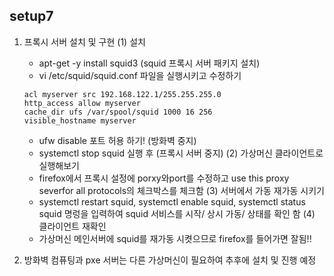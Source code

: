 ## setup7

1. 프록시 서버 설치 및 구현
  (1) 설치
    - apt-get -y install squid3 (squid 프록시 서버 패키지 설치)
    - vi /etc/squid/squid.conf 파일을 실행시키고 수정하기
    ```
    acl myserver src 192.168.122.1/255.255.255.0
    http_access allow myserver
    cache_dir ufs /var/spool/squid 1000 16 256
    visible_hostname myserver
    ```
    - ufw disable 포트 허용 하기! (방화벽 중지)
    - systemctl stop squid 실행 후  (프록시 서버 중지)
  (2) 가상머신 클라이언트로 실행해보기
    - firefox에서 프록시 설정에 porxy와port를 수정하고 use this proxy severfor all protocols의 체크박스를 체크함
  (3) 서버에서 가동 재가동 시키기
    - systemctl restart squid, systemctl enable squid, systemctl status squid 명렁을 입력하여 squid 서비스를 시작/ 상시 가동/ 상태를 확인 함
  (4) 클라이언트 재확인
   - 가상머신 메인서버에 squid를 재가동 시켯으므로 firefox를 들어가면 잘됨!!

2. 방화벽 컴퓨팅과 pxe 서버는 다른 가상머신이 필요하여 추후에 설치 및 진행 예정
